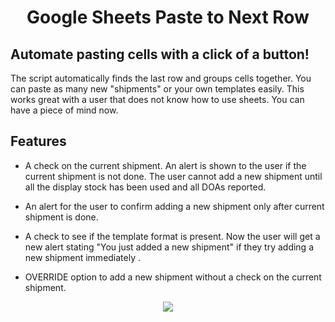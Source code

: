 <h1 align="center">Google Sheets Paste to Next Row</h1>
<h2>Automate pasting cells with a click of a button!</h2>
<P>The script automatically finds the last row and groups cells together. You can paste as many new "shipments" or your own templates easily.
   This works great with a user that does not know how to use sheets. You can have a piece of mind now.</p>

<h2>Features</h2>

<ul>
  <li> A check on the current shipment. An alert is shown to the user if the current shipment is not done. The user cannot add a new shipment until all the display stock has been used and all DOAs reported.</li>
  <p></p>
  <li> An alert for the user to confirm adding a new shipment only after current shipment is done.  </li>
  <p></p>
  <li> A check to see if the template format is present. 
      Now the user will get a new alert stating "You just added a new shipment" if they try adding a new shipment immediately . </li>
   <p></p>
  <li> OVERRIDE option to add a new shipment without a check on the current shipment. </li>
</ul>

<p align="center">
   <img src="https://lh3.googleusercontent.com/_95QBiwCzEo0iL7v2kDXzbBzuNqVMPyGyFYSDFXqKhNX683h4FfSnlo1IR5umdNWkpMP5lIcFqUViSlLD6KupV-tjjct8nN-AY2U7XU96PEGyNDN4gr7OeJ6wxbzdX8wVCV8ykj8BF9kUfcd9YmclUMANLMwl0isaFhZo4dd6kc8QheokGEan-EfT2ZgQyDHGyJ9ePqMq5viaL74cS2u246TJkq94W1WRB7F84tXi4vjQcCAoAQsjJ4JJWlwbEniYEre8gQlVmrJAw-uiZoylyg5v0WZv7FxAASBLgnBBqiAJMa2Ne1VZBzVySwsgIvft3F15PKImw3iNTDyYOK4hgTxl1Xat8GCPbk6ogxVnCvaGfG-ypGqCbD-bU-IwtG0i4T22KqdRo3asqWUol7FPVJGftuWCoQFzmI-QlM7p48ohXsqPVqQqRVsaghvLbaCfVFrOIxtlNDlnUFjgsjmOTpEssZYpeR0uwJcXntrnAHM8KndeCXeZ2B8loz_VoftGzTiCmz2BQuFpTsWQwYZkSS2q8NfQNx-NWus_nM3LrUqHMwRljmtDu9BEJgbjgTGmgpUSdjqfLDLYO9RuDpzV1zhox4HjIc0KptFj-w6EYvKXAsrjyoLujsszRlHT2MBybu66SF2Q_nYQUk6xVqcL7_nwWE11pw7ZgvcQVgc_uDAbyfYtcLKAU2xhSpAG7FQQIRvwwHlW6a92wOazgVYIBefTQAOfvp-gXYtOTLyMYvMLILk8xezIgP1bJpub5jA0iMVEPx81wh1UsYyx4RsBbibPt-2zpnkVlkZHqXZKsGvzPc5ha-F-0gYU56BnQY_BJ8R47bkRGy2wz8XvD7LLng_EiwCF39qItK3R6Hf4Opx8Dhqj8zPtgRjHhrWczEE7xAT8JVJiwnaQI6DejA0nHmObBKHNtdKan_usB1YaVbAqnGY2zYlpenCSLfdywMZLB-yFY2OaWJztRZ9VRHys36WDcTf5-cdCCVLkLtuWXo0RtQZRLwiduA=w1421-h1190-no?authuser=0"  />
</p>
